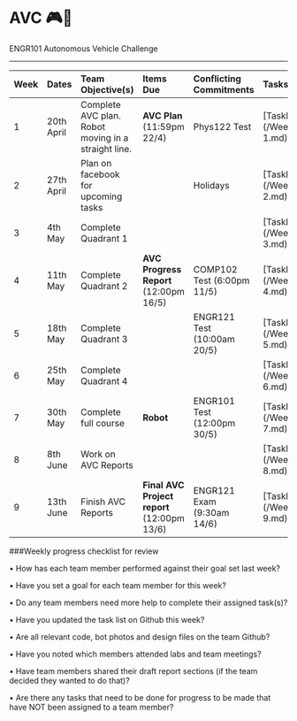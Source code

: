 # AVC 🎮💯
ENGR101 Autonomous Vehicle Challenge

---

| Week | Dates | Team  Objective(s) | Items Due | Conflicting Commitments | Tasks |
| :--- | :--- | :--- | :--- | :--- | :--- |
| 1 | 20th April | Complete AVC plan. Robot moving in a straight line. | **AVC Plan** (11:59pm 22/4) | Phys122 Test | [Tasklist & Review] (/WeeklyUpdate/Week 1.md) |
| 2 | 27th April | Plan on facebook for upcoming tasks | | Holidays | [Tasklist & Review] (/WeeklyUpdate/Week 2.md) |
| 3 | 4th May | Complete Quadrant 1 | | | [Tasklist & Review] (/WeeklyUpdate/Week 3.md) |
| 4 | 11th May | Complete Quadrant 2 | **AVC Progress Report** (12:00pm 16/5) | COMP102 Test (6:00pm 11/5)| [Tasklist & Review] (/WeeklyUpdate/Week 4.md) |
| 5 | 18th May | Complete Quadrant 3 | | ENGR121 Test (10:00am 20/5) | [Tasklist & Review] (/WeeklyUpdate/Week 5.md) |
| 6 | 25th May | Complete Quadrant 4 | | | [Tasklist & Review] (/WeeklyUpdate/Week 6.md) |
| 7 | 30th May | Complete full course | **Robot** | ENGR101 Test (12:00pm 30/5) | [Tasklist & Review] (/WeeklyUpdate/Week 7.md) |
| 8 | 8th June | Work on AVC Reports | | | [Tasklist & Review] (/WeeklyUpdate/Week 8.md) |
| 9 | 13th June | Finish AVC Reports | **Final AVC Project report** (12:00pm 13/6) | ENGR121 Exam (9:30am 14/6)| [Tasklist & Review] (/WeeklyUpdate/Week 9.md) |

###Weekly progress checklist for review

• How has each team member performed against their goal set last week?

• Have you set a goal for each team member for this week?

• Do any team members need more help to complete their assigned task(s)?

• Have you updated the task list on Github this week?

• Are all relevant code, bot photos and design files on the team Github?

• Have you noted which members attended labs and team meetings?

• Have team members shared their draft report sections (if the team decided they wanted to do that)?

• Are there any tasks that need to be done for progress to be made that have NOT been assigned to a team member?
